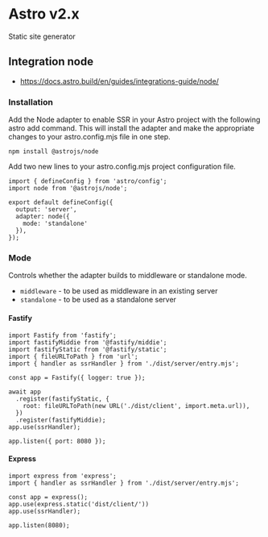 # Astro v2.x

Static site generator

## Integration node

- https://docs.astro.build/en/guides/integrations-guide/node/

### Installation

Add the Node adapter to enable SSR in your Astro project with the following astro add command. This will install the adapter and make the appropriate changes to your astro.config.mjs file in one step.

`npm install @astrojs/node`

Add two new lines to your astro.config.mjs project configuration file.

```
import { defineConfig } from 'astro/config';
import node from '@astrojs/node';

export default defineConfig({
  output: 'server',
  adapter: node({
    mode: 'standalone'
  }),
});
```
### Mode

Controls whether the adapter builds to middleware or standalone mode.

- `middleware` - to be used as middleware in an existing server
- `standalone` - to be used as a standalone server

#### Fastify

```
import Fastify from 'fastify';
import fastifyMiddie from '@fastify/middie';
import fastifyStatic from '@fastify/static';
import { fileURLToPath } from 'url';
import { handler as ssrHandler } from './dist/server/entry.mjs';

const app = Fastify({ logger: true });

await app
  .register(fastifyStatic, {
    root: fileURLToPath(new URL('./dist/client', import.meta.url)),
  })
  .register(fastifyMiddie);
app.use(ssrHandler);

app.listen({ port: 8080 });
```

#### Express

```
import express from 'express';
import { handler as ssrHandler } from './dist/server/entry.mjs';

const app = express();
app.use(express.static('dist/client/'))
app.use(ssrHandler);

app.listen(8080);
```
